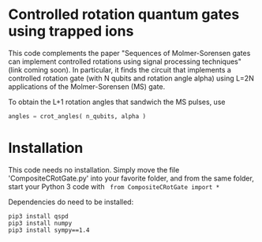 # Controlled rotation quantum gates using trapped ions

This code complements the paper "Sequences of Molmer-Sorensen gates can implement controlled rotations using signal processing techniques" (link coming soon). In particular, it finds the circuit that implements a controlled rotation gate (with N qubits and rotation angle alpha) using L=2N applications of the Molmer-Sorensen (MS) gate.

To obtain the L+1 rotation angles that sandwich the MS pulses, use
```python
angles = crot_angles( n_qubits, alpha )
```

# Installation
This code needs no installation. Simply move the file 'CompositeCRotGate.py' into your favorite folder, and from the same folder, start your Python 3 code with ``` from CompositeCRotGate import *```


Dependencies do need to be installed:
```
pip3 install qspd
pip3 install numpy
pip3 install sympy==1.4
```

